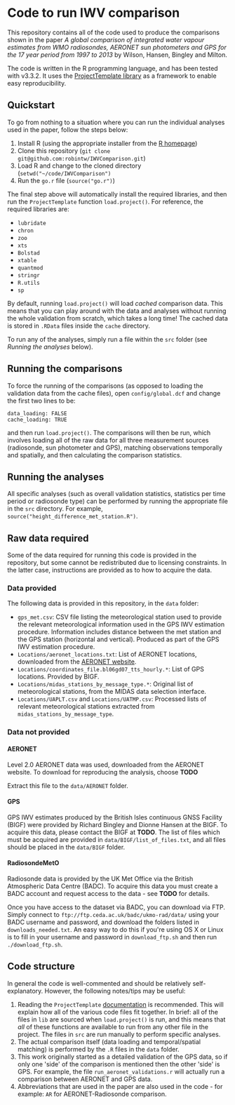 # Code to run IWV comparison

This repository contains all of the code used to produce the comparisons shown in the paper _A global comparison of integrated water vapour estimates from WMO radiosondes, AERONET sun photometers and GPS for the 17 year period from 1997 to 2013_ by Wilson, Hansen, Bingley and Milton.

The code is written in the R programming language, and has been tested with v3.3.2. It uses the [ProjectTemplate library](http://projecttemplate.net/) as a framework to enable easy reproducibility.

## Quickstart
To go from nothing to a situation where you can run the individual analyses used in the paper, follow the steps below:

1. Install R (using the appropriate installer from the [R homepage](https://www.r-project.org/))
2. Clone this repository (`git clone git@github.com:robintw/IWVComparison.git`)
3. Load R and change to the cloned directory (`setwd("~/code/IWVComparison")`
4. Run the `go.r` file (`source("go.r")`)

The final step above will automatically install the required libraries, and then run the `ProjectTemplate` function `load.project()`. For reference, the required libraries are:

- `lubridate`
- `chron`
- `zoo`
- `xts`
- `Bolstad`
- `xtable`
- `quantmod`
- `stringr`
- `R.utils`
- `sp`

By default, running `load.project()` will load _cached_ comparison data. This means that you can play around with the data and analyses without running the whole validation from scratch, which takes a long time! The cached data is stored in `.RData` files inside the `cache` directory.

To run any of the analyses, simply run a file within the `src` folder (see _Running the analyses_ below).

## Running the comparisons
To force the running of the comparisons (as opposed to loading the validation data from the cache files), open `config/global.dcf` and change the first two lines to be:

```
data_loading: FALSE
cache_loading: TRUE
```

and then run `load.project()`. The comparisons will then be run, which involves loading all of the raw data for all three measurement sources (radiosonde, sun photometer and GPS), matching observations temporally and spatially, and then calculating the comparison statistics.

## Running the analyses
All specific analyses (such as overall validation statistics, statistics per time period or radiosonde type) can be performed by running the appropriate file in the `src` directory. For example, `source("height_difference_met_station.R")`.

## Raw data required
Some of the data required for running this code is provided in the repository, but some cannot be redistributed due to licensing constraints. In the latter case, instructions are provided as to how to acquire the data.

### Data provided
The following data is provided in this repository, in the `data` folder:

- `gps_met.csv`: CSV file listing the meteorological station used to provide the relevant meteorological information used in the GPS IWV estimation procedure. Information includes distance between the met station and the GPS station (horizontal and vertical). Produced as part of the GPS IWV estimation procedure.
- `Locations/aeronet_locations.txt`: List of AERONET locations, downloaded from the [AERONET website](http://aeronet.gsfc.nasa.gov).
- `Locations/coordinates_file.bl06gd07_tts_hourly.*`: List of GPS locations. Provided by BIGF.
- `Locations/midas_stations_by_message_type.*`: Original list of meteorological stations, from the MIDAS data selection interface.
- `Locations/UAPLT.csv` and `Locations/UATMP.csv`: Processed lists of relevant meteorological stations extracted from `midas_stations_by_message_type`.

### Data not provided

#### AERONET
Level 2.0 AERONET data was used, downloaded from the AERONET website. To download for reproducing the analysis, choose **TODO**

Extract this file to the `data/AERONET` folder.

#### GPS
GPS IWV estimates produced by the British Isles continuous GNSS Facility (BIGF) were provided by Richard Bingley and Dionne Hansen at the BIGF. To acquire this data, please contact the BIGF at **TODO**. The list of files which must be acquired are provided in `data/BIGF/list_of_files.txt`, and all files should be placed in the `data/BIGF`  folder.

#### RadiosondeMetO
Radiosonde data is provided by the UK Met Office via the British Atmospheric Data Centre (BADC). To acquire this data you must create a BADC account and request access to the data - see **TODO** for details.

Once you have access to the dataset via BADC, you can download via FTP. Simply connect to `ftp://ftp.ceda.ac.uk/badc/ukmo-rad/data/` using your BADC username and password, and download the folders listed in `downloads_needed.txt`. An easy way to do this if you're using OS X or Linux is to fill in your username and password in `download_ftp.sh` and then run `./download_ftp.sh`.

## Code structure
In general the code is well-commented and should be relatively self-explanatory. However, the following notes/tips may be useful:

1. Reading the `ProjectTemplate` [documentation](blah) is recommended. This will explain how all of the various code files fit together. In brief: all of the files in `lib` are sourced when `load.project()` is run, and this means that _all_ of these functions are available to run from any other file in the project. The files in `src` are run manually to perform specific analyses.
2. The actual comparison itself (data loading and temporal/spatial matching) is performed by the `.R` files in the `data` folder.
3. This work originally started as a detailed validation of the GPS data, so if only one 'side' of the comparison is mentioned then the other 'side' is GPS. For example, the file `run_aeronet_validations.r` will actually run a comparison between AERONET and GPS data.
4. Abbreviations that are used in the paper are also used in the code - for example: `AR` for AERONET-Radiosonde comparison.
